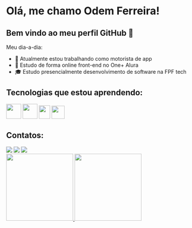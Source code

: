 # Olá, me chamo Odem Ferreira! 
## Bem vindo ao meu perfil GitHub 👋

Meu dia-a-dia:

- 🚗 Atualmente estou trabalhando como motorista de app
- 🎒 Estudo de forma online front-end no One+ Alura
- 🎓 Estudo presencialmente desenvolvimento de software na FPF tech
<h2>Tecnologias que estou aprendendo:</h2>
<div display:flex>
<img src="https://cdn.jsdelivr.net/gh/devicons/devicon@latest/icons/html5/html5-original-wordmark.svg" width="40" height="40"/>

<img src="https://cdn.jsdelivr.net/gh/devicons/devicon@latest/icons/css3/css3-original-wordmark.svg"  width="40" height="40" />


<img src="https://cdn.jsdelivr.net/gh/devicons/devicon@latest/icons/javascript/javascript-original.svg" width="30" height="36"/>

<img src="https://cdn.jsdelivr.net/gh/devicons/devicon/icons/git/git-original.svg" width="35" height="35"/>
</div>

## Contatos:

<div>
<a href="https://www.linkedin.com/in/odem-ferreira/" target="_blank"><img loading="lazy" src="https://img.shields.io/badge/-LinkedIn-%230077B5?style=for-the-badge&logo=linkedin&logoColor=white" target="_blank"></a>  
<a href="https://www.instagram.com/odemferreira/?hl=pt_BR" target="_blank"><img loading="lazy" src="https://img.shields.io/badge/-Instagram-%23E4405F?style=for-the-badge&logo=instagram&logoColor=white" target="_blank"></a>
<a href = "https://odemparaisoferreira@gmail.com"><img loading="lazy" src="https://img.shields.io/badge/Gmail-D14836?style=for-the-badge&logo=gmail&logoColor=white" target="_blank"></a>
 
</div>

<div>
<a href="https://github.com/Odemferreira">
<img loading="lazy" height="180em" src="https://github-readme-stats.vercel.app/api/top-langs/?username=OdemFerreira&layout=compact&langs_count=7&theme=dracula"/>
<img loading="lazy" height="180em" src="https://github-readme-stats.vercel.app/api?username=OdemFerreira&show_icons=true&theme=dracula&include_all_commits=true&count_private=true"/>
</div>


